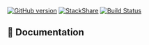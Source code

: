 [![GitHub version](https://badge.fury.io/gh/jkulak%2Flol-slack-bot.svg)](https://badge.fury.io/gh/jkulak%2Flol-slack-bot)
[![StackShare](http://img.shields.io/badge/tech-stack-0690fa.svg?style=flat)](http://stackshare.io/jkulak/lol-slack-bot)
[![Build Status](https://travis-ci.org/jkulak/lol-slack-bot.svg?branch=use-hapi)](https://travis-ci.org/jkulak/lol-slack-bot)

## 📃 Documentation
